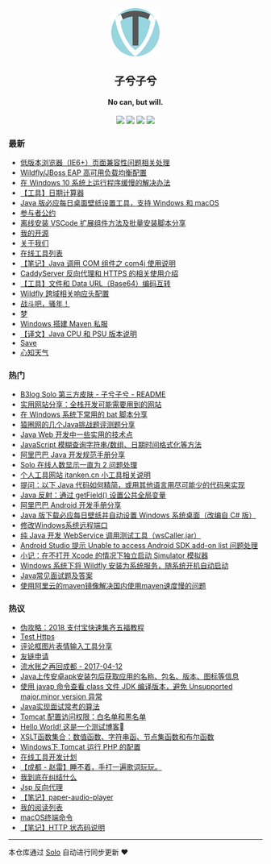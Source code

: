 <p align="center"><img alt="子兮子兮" src="/images/logo/logo@96.png"></p><h2 align="center">
子兮子兮
</h2>

<h4 align="center">No can, but will.</h4>
<p align="center"><a title="子兮子兮" target="_blank" href="https://github.com/iTanken/solo-blog"><img src="https://img.shields.io/github/last-commit/iTanken/solo-blog.svg?style=flat-square&color=FF9900"></a>
<a title="GitHub repo size in bytes" target="_blank" href="https://github.com/iTanken/solo-blog"><img src="https://img.shields.io/github/repo-size/iTanken/solo-blog.svg?style=flat-square"></a>
<a title="Solo Version" target="_blank" href="https://github.com/b3log/solo/releases"><img src="https://img.shields.io/badge/solo-3.6.1-f1e05a.svg?style=flat-square&color=blueviolet"></a>
<a title="Hits" target="_blank" href="https://github.com/b3log/hits"><img src="https://hits.b3log.org/iTanken/solo-blog.svg"></a></p>

### 最新

* [低版本浏览器（IE6+）页面兼容性问题相关处理](https://zixizixi.cn/low-version-browser-page-compatibility)
* [Wildfly/JBoss EAP 高可用负载均衡配置](https://zixizixi.cn/wildfly-jboss-eap-ha-load-balance)
* [在 Windows 10 系统上运行程序缓慢的解决办法](https://zixizixi.cn/windows-defender-app-startup-stop-slow)
* [【工具】日期计算器](https://zixizixi.cn/date-calc-tool)
* [Java 版必应每日桌面壁纸设置工具，支持 Windows 和 macOS](https://zixizixi.cn/windows-mac-bing-daily-wallpaper-tool)
* [参与者公约](https://zixizixi.cn/contributor-covenant-code-of-conduct)
* [离线安装 VSCode 扩展组件方法及批量安装脚本分享](https://zixizixi.cn/vscode-extension-vsix-install)
* [我的开源](https://zixizixi.cn/my-github-repos)
* [关于我们](https://zixizixi.cn/about)
* [在线工具列表](https://zixizixi.cn/online-tools)
* [【笔记】Java 调用 COM 组件之 com4j 使用说明](https://zixizixi.cn/note-java-com4j)
* [CaddyServer 反向代理和 HTTPS 的相关使用介绍](https://zixizixi.cn/caddyserver-r-proxy-https)
* [【工具】文件和 Data URL（Base64）编码互转](https://zixizixi.cn/online-tools_file2base64)
* [Wildfly 跨域相关响应头配置](https://zixizixi.cn/wildfly-cors-origin-config)
* [战斗吧，骚年！](https://zixizixi.cn/articles/2019/02/12/1549953573384.html)
* [梦](https://zixizixi.cn/articles/2019/02/09/1549668456783.html)
* [Windows 搭建 Maven 私服](https://zixizixi.cn/articles/2019/01/22/1548134072865.html)
* [【译文】Java CPU 和 PSU 版本说明](https://zixizixi.cn/java-CPU-and-PSU-releases-explained)
* [Save](https://zixizixi.cn/cloudfiles)
* [心知天气](https://zixizixi.cn/weather)

### 热门

* [B3log Solo 第三方皮肤 - 子兮子兮 - README](https://zixizixi.cn/solo-third-skin-imobile.html)
* [实用网站分享：全栈开发可能需要用到的网站](https://zixizixi.cn/articles/2017/01/17/1484633274661.html)
* [在 Windows 系统下常用的 bat 脚本分享](https://zixizixi.cn/articles/2017/04/21/1492777994685.html)
* [猿圈网的几个Java挑战题评测题分享](https://zixizixi.cn/articles/2017/03/23/1490280007138.html)
* [Java Web 开发中一些实用的技术点](https://zixizixi.cn/articles/2017/01/04/1483519918704.html)
* [JavaScript 模糊查询字符串/数组、日期时间格式化等方法](https://zixizixi.cn/articles/2017/05/31/1496236546844.html)
* [阿里巴巴 Java 开发规范手册分享](https://zixizixi.cn/articles/2017/01/17/1484623303271.html)
* [Solo 在线人数显示一直为 2 问题处理](https://zixizixi.cn/articles/2017/03/30/1490849602140.html)
* [个人工具网站 itanken.cn 小工具相关说明](https://zixizixi.cn/articles/2017/03/11/1489227107307.html)
* [提问：以下 Java 代码如何精简，或用其他语言用尽可能少的代码来实现](https://zixizixi.cn/java-word-wrap-string)
* [Java 反射：通过 getField() 设置公共全局变量](https://zixizixi.cn/java-reflection-getfield)
* [阿里巴巴 Android 开发手册分享](https://zixizixi.cn/alibaba-android-development-manual)
* [Java 版下载必应每日壁纸并自动设置 Windows 系统桌面（改编自 C# 版）](https://zixizixi.cn/articles/2017/09/01/1504264675391.html)
* [修改Windows系统远程端口](https://zixizixi.cn/articles/2017/03/26/1490525740291.html)
* [纯 Java 开发 WebService 调用测试工具（wsCaller.jar）](https://zixizixi.cn/articles/2017/09/03/1504426270766.html)
* [Android Studio 提示 Unable to access Android SDK add-on list 问题处理](https://zixizixi.cn/articles/2017/01/17/1484665018593.html)
* [小记：在不打开 Xcode 的情况下独立启动 Simulator 模拟器](https://zixizixi.cn/not-open-xcode-standalone-simulator)
* [Windows 系统下将 Wildfly 安装为系统服务，随系统开机自动启动](https://zixizixi.cn/windows-wildfly-service-auto-start)
* [Java常见面试题及答案](https://zixizixi.cn/articles/2017/02/13/1486974778312.html)
* [使用阿里云的maven镜像解决国内使用maven速度慢的问题](https://zixizixi.cn/articles/2017/02/13/1486979524858.html)

### 热议

* [伪攻略：2018 支付宝快速集齐五福教程](https://zixizixi.cn/articles/2018/02/06/1517883088624.html)
* [Test Https](https://zixizixi.cn/articles/2016/12/09/1481269703561.html)
* [评论框图片表情输入工具分享](https://zixizixi.cn/articles/2017/03/25/1490440829595.html)
* [友链申请](https://zixizixi.cn/befriendswithme.html)
* [流水账之再回成都 - 2017-04-12](https://zixizixi.cn/articles/2017/04/12/1492010071830.html)
* [Java上传安卓apk安装包后获取应用的名称、包名、版本、图标等信息](https://zixizixi.cn/articles/2017/02/13/1486978892155.html)
* [使用 javap 命令查看 class 文件 JDK 编译版本，避免 Unsupported major.minor version 异常](https://zixizixi.cn/articles/2017/09/13/1505285468516.html)
* [Java实现面试常考的算法](https://zixizixi.cn/articles/2017/02/13/1486979370718.html)
* [Tomcat 配置访问权限：白名单和黑名单](https://zixizixi.cn/articles/2017/02/13/1486977779249.html)
* [Hello World! 这是一个测试博客](https://zixizixi.cn/hello-solo)
* [XSLT函数集合：数值函数、字符串函、节点集函数和布尔函数](https://zixizixi.cn/xsltfunctionset)
* [Windows下 Tomcat 运行 PHP 的配置](https://zixizixi.cn/articles/2017/02/13/1486976473999.html)
* [在线工具开发计划](https://zixizixi.cn/todolist-α)
* [【成都 - 赵雷】睡不着，手打一遍歌词玩玩。](https://zixizixi.cn/articles/2017/03/13/1489412508294.html)
* [我到底在纠结什么](https://zixizixi.cn/articles/2017/04/05/1491368462456.html)
* [Jsp 反向代理](https://zixizixi.cn/jsp-forward)
* [【笔记】paper-audio-player](https://zixizixi.cn/paper-audio-player-readme)
* [我的阅读列表](https://zixizixi.cn/articles/2017/04/06/1491491255441.html)
* [macOS终端命令](https://zixizixi.cn/articles/2017/02/13/1486978228421.html)
* [【笔记】HTTP 状态码说明](https://zixizixi.cn/articles/2017/01/04/1483529323782.html)

---

本仓库通过 [Solo](https://github.com/b3log/solo) 自动进行同步更新 ❤️ 